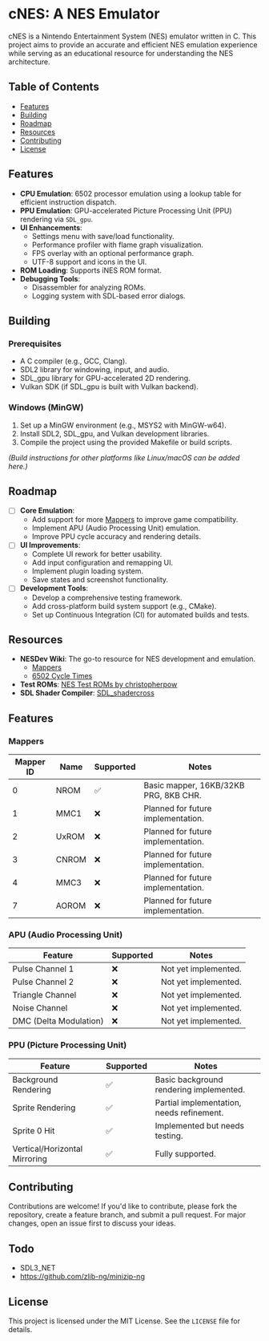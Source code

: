 # cNES: A NES Emulator

cNES is a Nintendo Entertainment System (NES) emulator written in C. This project aims to provide an accurate and efficient NES emulation experience while serving as an educational resource for understanding the NES architecture.

## Table of Contents
- [Features](#features)
- [Building](#building)
- [Roadmap](#roadmap)
- [Resources](#resources)
- [Contributing](#contributing)
- [License](#license)

## Features

- **CPU Emulation**: 6502 processor emulation using a lookup table for efficient instruction dispatch.
- **PPU Emulation**: GPU-accelerated Picture Processing Unit (PPU) rendering via `SDL_gpu`.
- **UI Enhancements**:
  - Settings menu with save/load functionality.
  - Performance profiler with flame graph visualization.
  - FPS overlay with an optional performance graph.
  - UTF-8 support and icons in the UI.
- **ROM Loading**: Supports iNES ROM format.
- **Debugging Tools**:
  - Disassembler for analyzing ROMs.
  - Logging system with SDL-based error dialogs.

## Building

### Prerequisites
- A C compiler (e.g., GCC, Clang).
- SDL2 library for windowing, input, and audio.
- SDL_gpu library for GPU-accelerated 2D rendering.
- Vulkan SDK (if SDL_gpu is built with Vulkan backend).

### Windows (MinGW)
1. Set up a MinGW environment (e.g., MSYS2 with MinGW-w64).
2. Install SDL2, SDL_gpu, and Vulkan development libraries.
3. Compile the project using the provided Makefile or build scripts.

*(Build instructions for other platforms like Linux/macOS can be added here.)*

## Roadmap

- [ ] **Core Emulation**:
  - Add support for more [Mappers](https://www.nesdev.org/wiki/Mapper) to improve game compatibility.
  - Implement APU (Audio Processing Unit) emulation.
  - Improve PPU cycle accuracy and rendering details.
- [ ] **UI Improvements**:
  - Complete UI rework for better usability.
  - Add input configuration and remapping UI.
  - Implement plugin loading system.
  - Save states and screenshot functionality.
- [ ] **Development Tools**:
  - Develop a comprehensive testing framework.
  - Add cross-platform build system support (e.g., CMake).
  - Set up Continuous Integration (CI) for automated builds and tests.

## Resources

- **NESDev Wiki**: The go-to resource for NES development and emulation.
  - [Mappers](https://www.nesdev.org/wiki/Mapper)
  - [6502 Cycle Times](https://www.nesdev.org/wiki/6502_cycle_times)
- **Test ROMs**: [NES Test ROMs by christopherpow](https://github.com/christopherpow/nes-test-roms/tree/master)
- **SDL Shader Compiler**: [SDL_shadercross](https://github.com/libsdl-org/SDL_shadercross)

## Features

### Mappers
| Mapper ID | Name                | Supported | Notes                                      |
|-----------|---------------------|-----------|--------------------------------------------|
| 0         | NROM                | ✅         | Basic mapper, 16KB/32KB PRG, 8KB CHR.      |
| 1         | MMC1                | ❌         | Planned for future implementation.         |
| 2         | UxROM               | ❌         | Planned for future implementation.         |
| 3         | CNROM               | ❌         | Planned for future implementation.         |
| 4         | MMC3                | ❌         | Planned for future implementation.         |
| 7         | AOROM               | ❌         | Planned for future implementation.         |W

### APU (Audio Processing Unit)
| Feature                | Supported | Notes                                      |
|------------------------|-----------|--------------------------------------------|
| Pulse Channel 1        | ❌         | Not yet implemented.                       |
| Pulse Channel 2        | ❌         | Not yet implemented.                       |
| Triangle Channel       | ❌         | Not yet implemented.                       |
| Noise Channel          | ❌         | Not yet implemented.                       |
| DMC (Delta Modulation) | ❌         | Not yet implemented.                       |

### PPU (Picture Processing Unit)
| Feature                | Supported | Notes                                      |
|------------------------|-----------|--------------------------------------------|
| Background Rendering   | ✅         | Basic background rendering implemented.    |
| Sprite Rendering       | ✅         | Partial implementation, needs refinement. |
| Sprite 0 Hit           | ✅         | Implemented but needs testing.            |
| Vertical/Horizontal Mirroring | ✅   | Fully supported.                          |

## Contributing

Contributions are welcome! If you'd like to contribute, please fork the repository, create a feature branch, and submit a pull request. For major changes, open an issue first to discuss your ideas.

## Todo

- SDL3_NET
- https://github.com/zlib-ng/minizip-ng

## License

This project is licensed under the MIT License. See the `LICENSE` file for details.